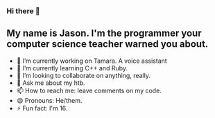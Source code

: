 ### Hi there 👋
## My name is Jason. I'm the programmer your computer science teacher warned you about.

- 🔭 I’m currently working on Tamara. A voice assistant
- 🌱 I’m currently learning C++ and Ruby.
- 👯 I’m looking to collaborate on anything, really.
- 💬 Ask me about my htb.
- 📫 How to reach me: leave comments on my code.
- 😄 Pronouns: He/them.
- ⚡ Fun fact: I'm 16.
